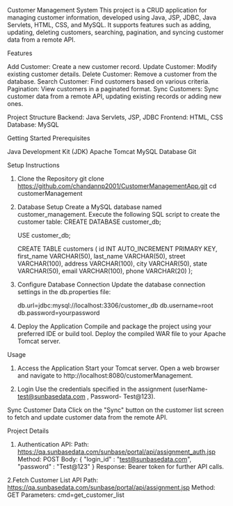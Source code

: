 Customer Management System
      This project is a CRUD application for managing customer information, developed using Java, JSP, JDBC, Java Servlets, HTML, CSS, and MySQL. 
  It supports features such as adding, updating, deleting customers, searching, pagination, and syncing customer data from a remote API.

Features

  Add Customer: Create a new customer record.
  Update Customer: Modify existing customer details.
  Delete Customer: Remove a customer from the database.
  Search Customer: Find customers based on various criteria.
  Pagination: View customers in a paginated format.
  Sync Customers: Sync customer data from a remote API, updating existing records or adding new ones.


Project Structure
  Backend: Java Servlets, JSP, JDBC
  Frontend: HTML, CSS
  Database: MySQL

Getting Started
Prerequisites
 
  Java Development Kit (JDK)
  Apache Tomcat
  MySQL Database
  Git

Setup Instructions

  1. Clone the Repository
     git clone https://github.com/chandannp2001/CustomerManagementApp.git
    cd customerManagement

  2. Database Setup
    Create a MySQL database named customer_management.
    Execute the following SQL script to create the customer table:
    CREATE DATABASE customer_db;

      USE customer_db;

      CREATE TABLE customers (
      id INT AUTO_INCREMENT PRIMARY KEY,
      first_name VARCHAR(50),
      last_name VARCHAR(50),
      street VARCHAR(100),
      address VARCHAR(100),
      city VARCHAR(50),
      state VARCHAR(50),
      email VARCHAR(100),
      phone VARCHAR(20)
  );


3. Configure Database Connection
      Update the database connection settings in the db.properties file:

    db.url=jdbc:mysql://localhost:3306/customer_db
    db.username=root
    db.password=yourpassword
   
5. Deploy the Application
    Compile and package the project using your preferred IDE or build tool.
    Deploy the compiled WAR file to your Apache Tomcat server.

   
Usage

1. Access the Application
Start your Tomcat server.
Open a web browser and navigate to http://localhost:8080/customerManagement.

3. Login
Use the credentials specified in the assignment (userName- test@sunbasedata.com , Password- Test@123).

Sync Customer Data
Click on the "Sync" button on the customer list screen to fetch and update customer data from the remote API.

Project Details


1.  Authentication API:
  Path: https://qa.sunbasedata.com/sunbase/portal/api/assignment_auth.jsp
  Method: POST
  Body:
{
    "login_id" : "test@sunbasedata.com",
    "password" : "Test@123"
}
Response: Bearer token for further API calls.


2.Fetch Customer List API
Path: https://qa.sunbasedata.com/sunbase/portal/api/assignment.jsp
Method: GET
Parameters: cmd=get_customer_list
